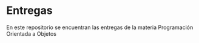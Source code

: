 # Entregas
En este repositorio se encuentran las entregas de la materia Programación Orientada a Objetos
